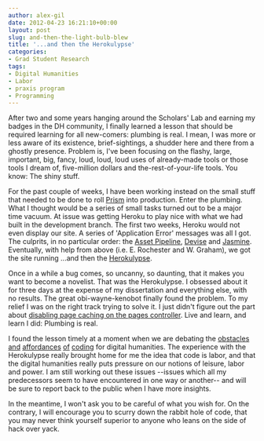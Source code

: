 ```yaml
---
author: alex-gil
date: 2012-04-23 16:21:10+00:00
layout: post
slug: and-then-the-light-bulb-blew
title: '...and then the Herokulypse'
categories:
- Grad Student Research
tags:
- Digital Humanities
- Labor
- praxis program
- Programming
---
```


After two and some years hanging around the Scholars' Lab and earning my badges in the DH community, I finally learned a lesson that should be required learning for all new-comers: plumbing is real. I mean, I was more or less aware of its existence, brief-sightings, a shudder here and there from a ghostly presence. Problem is, I've been focusing on the flashy, large, important, big, fancy, loud, loud, loud uses of already-made tools or those tools I dream of, five-million dollars and the-rest-of-your-life tools. You know: The shiny stuff.

For the past couple of weeks, I have been working instead on the small stuff that needed to be done to roll [Prism](http://praxis.scholarslab.org/) into production. Enter the plumbing. What I thought would be a series of small tasks turned out to be a major time vacuum. At issue was getting Heroku to play nice with what we had built in the development branch. The first two weeks, Heroku would not even display our site. A series of 'Application Error' messages was all I got. The culprits, in no particular order: the [Asset Pipeline](http://guides.rubyonrails.org/asset_pipeline.html), [Devise](https://github.com/plataformatec/devise) and [Jasmine](https://github.com/pivotal/jasmine). Eventually, with help from above (i.e. E. Rochester and W. Graham), we got the site running ...and then the [Herokulypse](https://github.com/scholarslab/prism/issues/73). 

Once in a while a bug comes, so uncanny, so daunting, that it makes you want to become a novelist. That was the Herokulypse. I obsessed about it for three days at the expense of my dissertation and everything else, with no results. The great obi-wayne-kenobot finally found the problem. To my relief I was on the right track trying to solve it. I just didn't figure out the part about [disabling page caching on the pages controller](https://github.com/scholarslab/prism/commit/5251c6d4d1e50b0b39c418c1764843c4937812f8). Live and learn, and learn I did: Plumbing is real.

I found the lesson timely at a moment when we are debating the [obstacles](http://miriamposner.com/blog/?p=1141) [and](http://byzantini.st/2012/04/coding-and-collaboration.html) [affordances](http://librarian.newjackalmanac.ca/2012/03/gender-coding-libraries-digital.html) [of](http://philomousos.blogspot.com/2012/03/spot-of-mansplaining.html) [coding](http://nowviskie.org/2012/dont-circle-the-wagons/) for digital humanities. The experience with the Herokulypse really brought home for me the idea that code is labor, and that the digital humanities really puts pressure on our notions of leisure, labor and power. I am still working out these issues --issues which all my predecessors seem to have encountered in one way or another-- and will be sure to report back to the public when I have more insights. 

In the meantime, I won't ask you to be careful of what you wish for. On the contrary, I will encourage you to scurry down the rabbit hole of code, that you may never think yourself superior to anyone who leans on the side of hack over yack.
